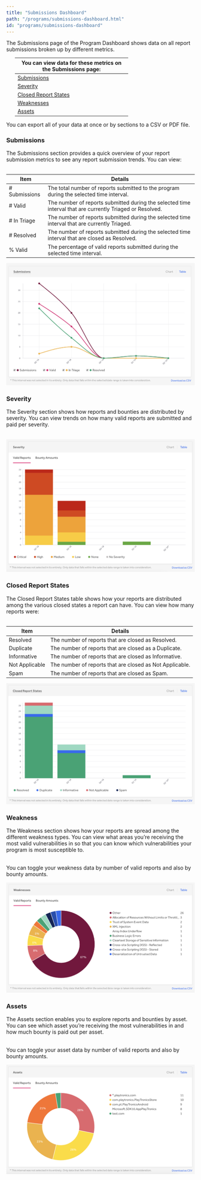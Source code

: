 ```yaml
---
title: "Submissions Dashboard"
path: "/programs/submissions-dashboard.html"
id: "programs/submissions-dashboard"
---
```


<style>
.contents {
  margin-left: 1.45rem;
  margin-right: 1.45rem;
  border-radius: 0.3em;
  width: 60%;
}
</style>

The Submissions page of the Program Dashboard shows data on all report submissions broken up by different metrics.

<div class="background contents" markdown="1">

You can view data for these metrics on the Submissions page: |
------------------------------------------------------------ |
[Submissions](#submissions) |
[Severity](#severity) |
[Closed Report States](#closed) |
[Weaknesses](#weaknesses) |
[Assets](#assets) |
</div>


You can export all of your data at once or by sections to a CSV or PDF file.

<h3 id="submissions">Submissions</h3>
The Submissions section provides a quick overview of your report submission metrics to see any report submission trends. You can view:<br><br>

Item | Details
---- | ----------
# Submissions | The total number of reports submitted to the program during the selected time interval.
# Valid | The number of reports submitted during the selected time interval that are currently Triaged or Resolved.
# In Triage | The number of reports submitted during the selected time interval that are currently Triaged.
# Resolved | The number of reports submitted during the selected time interval that are closed as Resolved.
% Valid | The percentage of valid reports submitted during the selected time interval.   

![Submissions graph on program dashboard](./images/program-dashboard-submissions.png)

<h3 id="severity">Severity</h3>
The Severity section shows how reports and bounties are distributed by severity. You can view trends on how many valid reports are submitted and paid per severity.<br><br>

![Severity table on program dashboard](./images/program-dashboard-severity.png)

<h3 id="closed">Closed Report States</h3>
The Closed Report States table shows how your reports are distributed among the various closed states a report can have.  You can view how many reports were:<br><br>

Item | Details
---- | -----------
Resolved | The number of reports that are closed as Resolved.
Duplicate | The number of reports that are closed as a Duplicate.
Informative | The number of reports that are closed as Informative.
Not Applicable | The number of reports that are closed as Not Applicable.
Spam | The number of reports that are closed as Spam.

![Closed Report States on program dashboard](./images/program-dashboard-closed-report-states.png)

<h3 id="weakness">Weakness</h3>
The Weakness section shows how your reports are spread among the different weakness types. You can view what areas you’re receiving the most valid vulnerabilities in so that you can know which vulnerabilities your program is most susceptible to.

<br>You can toggle your weakness data by number of valid reports and also by bounty amounts.

![Weaknesses graph on program dashboard](./images/program-dashboard-weaknesses.png)

<h3 id="assets">Assets</h3>
The Assets section enables you to explore reports and bounties by asset. You can see which asset you’re receiving the most vulnerabilities in and how much bounty is paid out per asset.

<br>You can toggle your asset data by number of valid reports and also by bounty amounts.

![Assets graph on program dashboard](./images/program-dashboard-assets.png)
